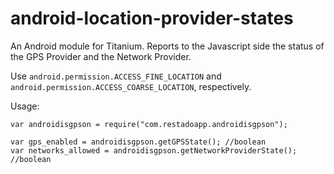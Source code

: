 # android-location-provider-states
An Android module for Titanium. Reports to the Javascript side the status of the GPS Provider and the Network Provider.

Use ```android.permission.ACCESS_FINE_LOCATION``` and ```android.permission.ACCESS_COARSE_LOCATION```, respectively.

Usage:
```
var androidisgpson = require("com.restadoapp.androidisgpson");

var gps_enabled = androidisgpson.getGPSState(); //boolean
var networks_allowed = androidisgpson.getNetworkProviderState(); //boolean
